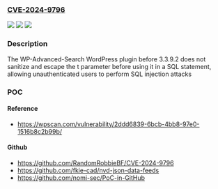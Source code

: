 ### [CVE-2024-9796](https://cve.mitre.org/cgi-bin/cvename.cgi?name=CVE-2024-9796)
![](https://img.shields.io/static/v1?label=Product&message=WP-Advanced-Search&color=blue)
![](https://img.shields.io/static/v1?label=Version&message=0%3C%203.3.9.2%20&color=brighgreen)
![](https://img.shields.io/static/v1?label=Vulnerability&message=CWE-89%20SQL%20Injection&color=brighgreen)

### Description

The WP-Advanced-Search WordPress plugin before 3.3.9.2 does not sanitize and escape the t parameter before using it in a SQL statement, allowing unauthenticated users to perform SQL injection attacks

### POC

#### Reference
- https://wpscan.com/vulnerability/2ddd6839-6bcb-4bb8-97e0-1516b8c2b99b/

#### Github
- https://github.com/RandomRobbieBF/CVE-2024-9796
- https://github.com/fkie-cad/nvd-json-data-feeds
- https://github.com/nomi-sec/PoC-in-GitHub


